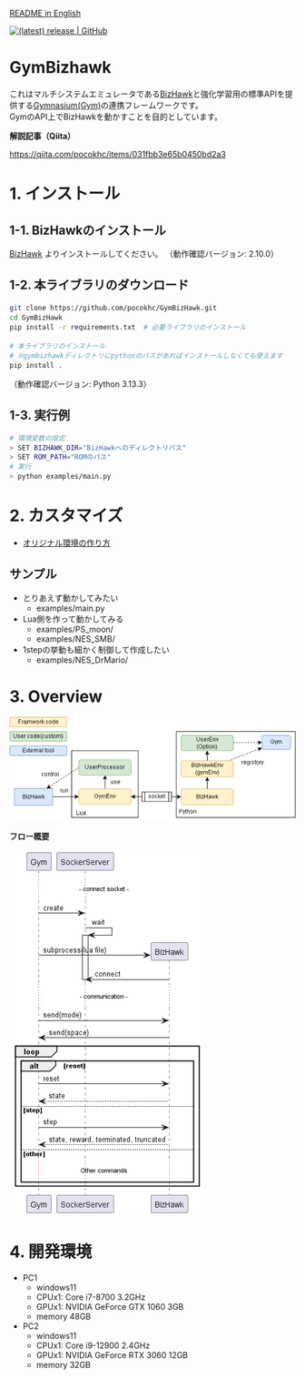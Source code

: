 [README in English](README-en.md)

[![(latest) release | GitHub](https://img.shields.io/github/release/pocokhc/GymBizHawk.svg?logo=github&style=popout)](https://github.com/pocokhc/GymBizHawk/releases/latest)

# GymBizhawk

これはマルチシステムエミュレータである[BizHawk](https://github.com/TASEmulators/BizHawk)と強化学習用の標準APIを提供する[Gymnasium(Gym)](https://github.com/Farama-Foundation/Gymnasium/tree/main)の連携フレームワークです。  
GymのAPI上でBizHawkを動かすことを目的としています。

**解説記事（Qiita）**

https://qiita.com/pocokhc/items/031fbb3e65b0450bd2a3


# 1. インストール
## 1-1. BizHawkのインストール

[BizHawk](https://github.com/TASEmulators/BizHawk) よりインストールしてください。
（動作確認バージョン: 2.10.0）

## 1-2. 本ライブラリのダウンロード

``` bash
git clone https://github.com/pocokhc/GymBizHawk.git
cd GymBizHawk
pip install -r requirements.txt  # 必要ライブラリのインストール

# 本ライブラリのインストール
# ※gymbizhawkディレクトリにpythonのパスがあればインストールしなくても使えます
pip install .
```

（動作確認バージョン: Python 3.13.3）

## 1-3. 実行例

``` bash
# 環境変数の設定
> SET BIZHAWK_DIR="BizHawkへのディレクトリパス"
> SET ROM_PATH="ROMのパス"
# 実行
> python examples/main.py
```

# 2. カスタマイズ

+ [オリジナル環境の作り方](https://pocokhc.github.io/GymBizHawk/pages/custom.html)

## サンプル

+ とりあえず動かしてみたい
    + examples/main.py
+ Lua側を作って動かしてみる
    + examples/PS_moon/
    + examples/NES_SMB/
+ 1stepの挙動も細かく制御して作成したい
    + examples/NES_DrMario/


# 3. Overview

![](diagrams/overview.drawio.png)

**フロー概要**

![](diagrams/commflow.png)

# 4. 開発環境

+ PC1
  + windows11
  + CPUx1: Core i7-8700 3.2GHz
  + GPUx1: NVIDIA GeForce GTX 1060 3GB
  + memory 48GB
+ PC2
  + windows11
  + CPUx1: Core i9-12900 2.4GHz
  + GPUx1: NVIDIA GeForce RTX 3060 12GB
  + memory 32GB
